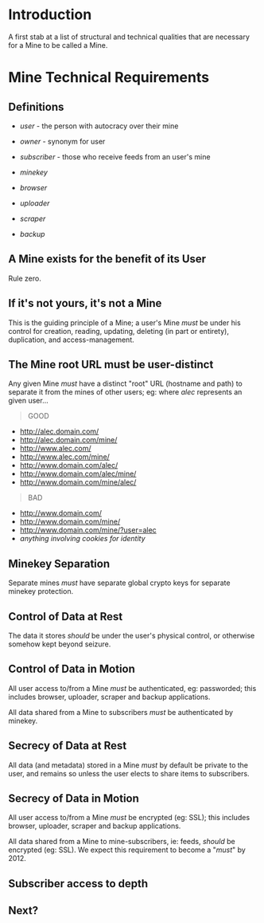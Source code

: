 # Introduction #

A first stab at a list of structural and technical qualities that are necessary for a Mine to be called a Mine.


# Mine Technical Requirements #

## Definitions ##

  * _user_ - the person with autocracy over their mine
  * _owner_ - synonym for user
  * _subscriber_ - those who receive feeds from an user's mine

  * _minekey_
  * _browser_
  * _uploader_
  * _scraper_
  * _backup_

## A Mine exists for the benefit of its User ##

Rule zero.

## If it's not yours, it's not a Mine ##

This is the guiding principle of a Mine; a user's Mine _must_ be under his control for creation, reading, updating, deleting (in part or entirety), duplication, and access-management.

## The Mine root URL must be user-distinct ##

Any given Mine _must_ have a distinct "root" URL (hostname and path) to separate it from the mines of other users; eg: where _alec_ represents an given user...

> GOOD
  * http://alec.domain.com/
  * http://alec.domain.com/mine/
  * http://www.alec.com/
  * http://www.alec.com/mine/
  * http://www.domain.com/alec/
  * http://www.domain.com/alec/mine/
  * http://www.domain.com/mine/alec/

> BAD
  * http://www.domain.com/
  * http://www.domain.com/mine/
  * http://www.domain.com/mine/?user=alec
  * _anything involving cookies for identity_

## Minekey Separation ##

Separate mines _must_ have separate global crypto keys for separate minekey protection.

## Control of Data at Rest ##

The data it stores _should_ be under the user's physical control, or otherwise somehow kept beyond seizure.

## Control of Data in Motion ##

All user access to/from a Mine _must_ be authenticated, eg: passworded; this includes browser, uploader, scraper and backup applications.

All data shared from a Mine to subscribers _must_ be authenticated by minekey.

## Secrecy of Data at Rest ##

All data (and metadata) stored in a Mine _must_ by default be private to the user, and remains so unless the user elects to share items to subscribers.

## Secrecy of Data in Motion ##

All user access to/from a Mine _must_ be encrypted (eg: SSL); this includes browser, uploader, scraper and backup applications.

All data shared from a Mine to mine-subscribers, ie: feeds, _should_ be encrypted (eg: SSL). We expect this requirement to become a "_must_" by 2012.

## Subscriber access to depth ##

## Next? ##